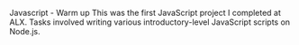 Javascript - Warm up
This was the first JavaScript project I completed at ALX. Tasks involved writing various introductory-level JavaScript scripts on Node.js.
